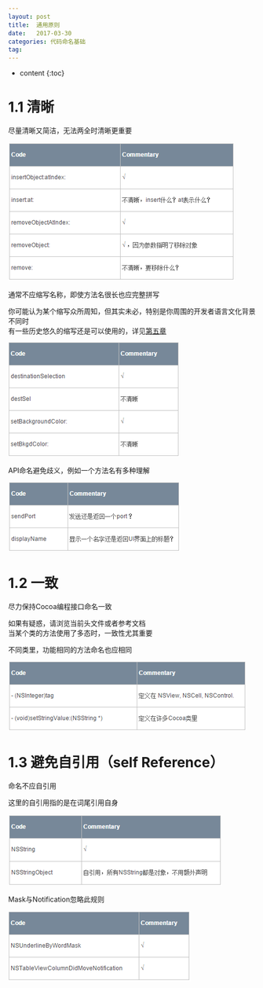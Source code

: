 ```yaml
---
layout: post
title:  通用原则
date:   2017-03-30
categories: 代码命名基础
tag:
---
```

* content
{:toc}


# 1.1 清晰

尽量清晰又简洁，无法两全时清晰更重要


![](assets/1441509819955470.png)

通常不应缩写名称，即使方法名很长也应完整拼写

你可能认为某个缩写众所周知，但其实未必，特别是你周围的开发者语言文化背景不同时  
有一些历史悠久的缩写还是可以使用的，详见[第五章](chapter5.md)

![](assets/1441509896749042.png)

API命名避免歧义，例如一个方法名有多种理解

![](assets/1441509905881130.png)

# 1.2 一致

尽力保持Cocoa编程接口命名一致

如果有疑惑，请浏览当前头文件或者参考文档  
当某个类的方法使用了多态时，一致性尤其重要

不同类里，功能相同的方法命名也应相同

![](assets/1441509959926816.png)

# 1.3 避免自引用（self Reference）

命名不应自引用

这里的自引用指的是在词尾引用自身

![](assets/1441509975783777.png)

Mask与Notification忽略此规则

![](assets/1441509984966357.png)
